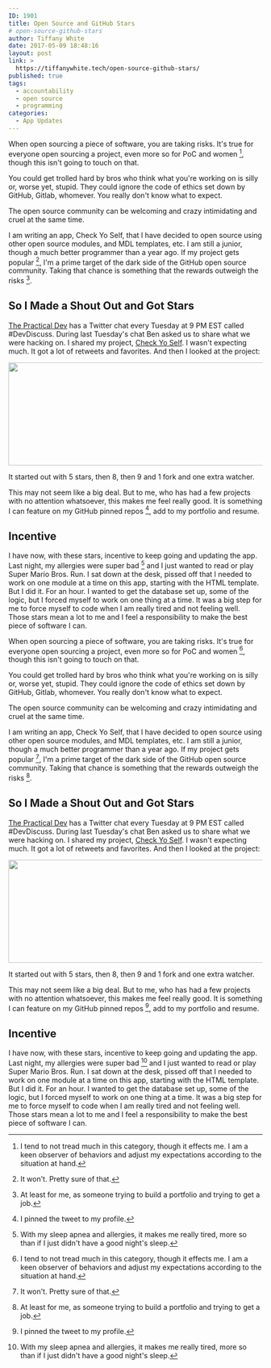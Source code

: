 ```yaml
---
ID: 1901
title: Open Source and GitHub Stars
# open-source-github-stars
author: Tiffany White
date: 2017-05-09 18:48:16
layout: post
link: >
  https://tiffanywhite.tech/open-source-github-stars/
published: true
tags:
  - accountability
  - open source
  - programming
categories:
  - App Updates
---
```



When open sourcing a piece of software, you are taking risks. It's true for everyone open sourcing a project, even more so for PoC and women [^1], though this isn't going to touch on that.

You could get trolled hard by bros who think what you're working on is silly or, worse yet, stupid. They could ignore the code of ethics set down by GitHub, Gitlab, whomever. You really don't know what to expect.

The open source community can be welcoming and crazy intimidating and cruel at the same time.

I am writing an app, Check Yo Self, that I have decided to open source using other open source modules, and MDL templates, etc. I am still a junior, though a much better programmer than a year ago. If my project gets popular [^2], I'm a prime target of the dark side of the GitHub open source community. Taking that chance is something that the rewards outweigh the risks [^3].

## So I Made a Shout Out and Got Stars

[The Practical Dev](https://twitter.com/ThePracticalDev) has a Twitter chat every Tuesday at 9 PM EST called #DevDiscuss. During last Tuesday's chat Ben asked us to share what we were hacking on. I shared my project, [Check Yo Self](https://github.com/twhite96/checkyoself). I wasn't expecting much. It got a lot of retweets and favorites. And then I looked at the project:

<img class="alignnone size-full wp-image-1899" src="https://helloburgh.me/wp-content/uploads/2017/05/Image-5-9-17-6-36-PM.png" width="2022" height="204" />

It started out with 5 stars, then 8, then 9 and 1 fork and one extra watcher.

This may not seem like a big deal. But to me, who has had a few projects with no attention whatsoever, this makes me feel really good. It is something I can feature on my GitHub pinned repos [^4], add to my portfolio and resume.

## Incentive

I have now, with these stars, incentive to keep going and updating the app. Last night, my allergies were super bad [^5] and I just wanted to read or play Super Mario Bros. Run. I sat down at the desk, pissed off that I needed to work on one module at a time on this app, starting with the HTML template. But I did it. For an hour. I wanted to get the database set up, some of the logic, but I forced myself to work on one thing at a time. It was a big step for me to force myself to code when I am really tired and not feeling well. Those stars mean a lot to me and I feel a responsibility to make the best piece of software I can.

[^1]: I tend to not tread much in this category, though it effects me. I am a keen observer of behaviors and adjust my expectations according to the situation at hand.
[^2]: It won't. Pretty sure of that.
[^3]: At least for me, as someone trying to build a portfolio and trying to get a job.
[^4]: I pinned the tweet to my profile.



When open sourcing a piece of software, you are taking risks. It's true for everyone open sourcing a project, even more so for PoC and women [^1], though this isn't going to touch on that.

You could get trolled hard by bros who think what you're working on is silly or, worse yet, stupid. They could ignore the code of ethics set down by GitHub, Gitlab, whomever. You really don't know what to expect.

The open source community can be welcoming and crazy intimidating and cruel at the same time.

I am writing an app, Check Yo Self, that I have decided to open source using other open source modules, and MDL templates, etc. I am still a junior, though a much better programmer than a year ago. If my project gets popular [^2], I'm a prime target of the dark side of the GitHub open source community. Taking that chance is something that the rewards outweigh the risks [^3].

## So I Made a Shout Out and Got Stars

[The Practical Dev](https://twitter.com/ThePracticalDev) has a Twitter chat every Tuesday at 9 PM EST called #DevDiscuss. During last Tuesday's chat Ben asked us to share what we were hacking on. I shared my project, [Check Yo Self](https://github.com/twhite96/checkyoself). I wasn't expecting much. It got a lot of retweets and favorites. And then I looked at the project:

<img class="alignnone size-full wp-image-1899" src="https://helloburgh.me/wp-content/uploads/2017/05/Image-5-9-17-6-36-PM.png" width="2022" height="204" />

It started out with 5 stars, then 8, then 9 and 1 fork and one extra watcher.

This may not seem like a big deal. But to me, who has had a few projects with no attention whatsoever, this makes me feel really good. It is something I can feature on my GitHub pinned repos [^4], add to my portfolio and resume.

## Incentive

I have now, with these stars, incentive to keep going and updating the app. Last night, my allergies were super bad [^5] and I just wanted to read or play Super Mario Bros. Run. I sat down at the desk, pissed off that I needed to work on one module at a time on this app, starting with the HTML template. But I did it. For an hour. I wanted to get the database set up, some of the logic, but I forced myself to work on one thing at a time. It was a big step for me to force myself to code when I am really tired and not feeling well. Those stars mean a lot to me and I feel a responsibility to make the best piece of software I can.

[^1]: I tend to not tread much in this category, though it effects me. I am a keen observer of behaviors and adjust my expectations according to the situation at hand.
[^2]: It won't. Pretty sure of that.
[^3]: At least for me, as someone trying to build a portfolio and trying to get a job.
[^4]: I pinned the tweet to my profile.




[^5]: With my sleep apnea and allergies, it makes me really tired, more so than if I just didn't have a good night's sleep.